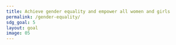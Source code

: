 ```yaml
---
title: Achieve gender equality and empower all women and girls
permalink: /gender-equality/
sdg_goal: 5
layout: goal
image: 05
---
```


